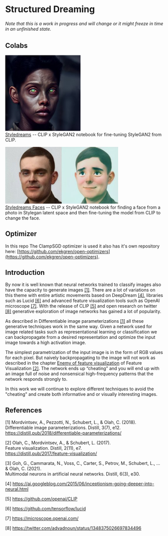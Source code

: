 # Structured Dreaming
###### Note that this is a work in progress and will change or it might freeze in time in an unfinished state.

## Colabs
![Styledream_thumb](res/styledream_thumb.jpeg)  
[Styledreams](https://colab.research.google.com/github/ekgren/StructuredDreaming/blob/main/colabs/Structured_Dreaming_Styledreams.ipynb)
-- CLIP x StyleGAN2 notebook for fine-tuning StyleGAN2 from CLIP. 

![Styledream_thumb](res/styledream_face_thumb.jpeg)  
[Styledreams Faces](https://colab.research.google.com/github/ekgren/StructuredDreaming/blob/main/colabs/Structured_Dreaming_Styledreams_faces.ipynb)
-- CLIP x StyleGAN2 notebook for finding a face from a photo in Stylegan latent space and then fine-tuning the model from CLIP to change the face.

## Optimizer
In this repo The ClampSGD optimizer is used it also has it's own repository here: [https://github.com/ekgren/open-optimizers](https://github.com/ekgren/open-optimizers).

## Introduction
By now it is well known that neural networks trained to classify images also have the capacity to generate
images [[1]](#1). There are a lot of variations on
this theme with entire artistic movements based on DeepDream [[4]](#4), libraries such as Lucid [[6]](#6) 
and advanced feature visualization tools such as OpenAI microscope [[7]](#7). With the release of
CLIP [[5]](#5) and open research on twitter [[8]](#8) generative exploration of image networks has gained a lot of popularity.

As described in Differentiable image parameterizations [[1]](#1) all these
generative techniques work in the same way. Given a network used for image related tasks such
as representational learning or classification we can backpropagate from a desired representation
and optimize the input image towards a high activation image. 

The simplest parametrization of the input image is in the form of RGB values for each pixel. 
But naively backpropagating to the image will not work as described in the chapter 
[Enemy of feature visualization](https://distill.pub/2017/feature-visualization/#enemy-of-feature-vis) of Feature Visualization [[2]](#2). 
The network ends up “cheating” and you will end up with an image full of noise and 
nonsensical high-frequency patterns that the network responds strongly to.  

In this work we will continue to explore different techniques to avoid the "cheating" and create both informative and
or visually interesting images.

## References
<a id="1">[1]</a> 
Mordvintsev, A., Pezzotti, N., Schubert, L., & Olah, C. (2018).  
Differentiable image parameterizations. Distill, 3(7), e12.  
https://distill.pub/2018/differentiable-parameterizations/  

<a id="2">[2]</a> 
Olah, C., Mordvintsev, A., & Schubert, L. (2017).   
Feature visualization. Distill, 2(11), e7.  
https://distill.pub/2017/feature-visualization/ 

<a id="3">[3]</a>
Goh, G., Cammarata, N., Voss, C., Carter, S., Petrov, M., Schubert, L., ... & Olah, C. (2021).  
Multimodal neurons in artificial neural networks. Distill, 6(3), e30.

<a id="4">[4]</a>
https://ai.googleblog.com/2015/06/inceptionism-going-deeper-into-neural.html

<a id="5">[5]</a>
https://github.com/openai/CLIP

<a id="6">[6]</a>
https://github.com/tensorflow/lucid

<a id="7">[7]</a>
https://microscope.openai.com/

<a id="8">[8]</a>
https://twitter.com/advadnoun/status/1348375026697834496
